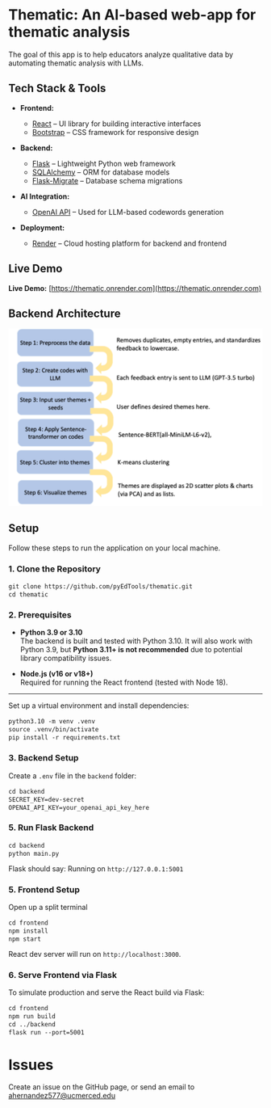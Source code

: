 # Thematic: An AI-based web-app for thematic analysis

The goal of this app is to help educators analyze qualitative data by automating thematic analysis with LLMs.


## Tech Stack & Tools

- **Frontend:**  
  - [React](https://react.dev/) – UI library for building interactive interfaces  
  - [Bootstrap](https://getbootstrap.com/) – CSS framework for responsive design  

- **Backend:**  
  - [Flask](https://flask.palletsprojects.com/) – Lightweight Python web framework  
  - [SQLAlchemy](https://www.sqlalchemy.org/) – ORM for database models  
  - [Flask-Migrate](https://flask-migrate.readthedocs.io/) – Database schema migrations  

- **AI Integration:**  
  - [OpenAI API](https://platform.openai.com/) – Used for LLM-based codewords generation  

- **Deployment:**  
  - [Render](https://render.com/) – Cloud hosting platform for backend and frontend

## Live Demo

**Live Demo:** [https://thematic.onrender.com](https://thematic.onrender.com)



## Backend Architecture

![Architecture Diagram](frontend/public/pipeline-diagram.svg)


## Setup

Follow these steps to run the application on your local machine.


### 1. Clone the Repository

```
git clone https://github.com/pyEdTools/thematic.git
cd thematic
```

### 2. Prerequisites

- **Python 3.9 or 3.10**  
  The backend is built and tested with Python 3.10. It will also work with Python 3.9, but **Python 3.11+ is not recommended** due to potential library compatibility issues.

- **Node.js (v16 or v18+)**  
  Required for running the React frontend (tested with Node 18).

---

Set up a virtual environment and install dependencies:

```
python3.10 -m venv .venv 
source .venv/bin/activate  
pip install -r requirements.txt
```
### 3. Backend Setup
Create a `.env` file in the `backend` folder:
```
cd backend
SECRET_KEY=dev-secret
OPENAI_API_KEY=your_openai_api_key_here
```

### 5. Run Flask Backend
```
cd backend
python main.py
```
Flask should say: Running on `http://127.0.0.1:5001`

### 5. Frontend Setup 
Open up a split terminal
```
cd frontend
npm install
npm start
```
React dev server will run on `http://localhost:3000`.


### 6. Serve Frontend via Flask
To simulate production and serve the React build via Flask:
```
cd frontend
npm run build
cd ../backend
flask run --port=5001
```


# Issues

Create an issue on the GitHub page, or send an email to ahernandez577@ucmerced.edu

